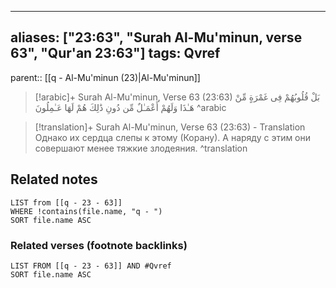 
---
aliases: ["23:63", "Surah Al-Mu'minun, verse 63", "Qur'an 23:63"]
tags: Qvref
---

parent:: [[q - Al-Mu'minun (23)|Al-Mu'minun]]

> [!arabic]+ Surah Al-Mu'minun, Verse 63 (23:63)
> <span class="quran-arabic">بَلْ قُلُوبُهُمْ فِى غَمْرَةٍ مِّنْ هَـٰذَا وَلَهُمْ أَعْمَـٰلٌ مِّن دُونِ ذَٰلِكَ هُمْ لَهَا عَـٰمِلُونَ</span>
^arabic

> [!translation]+ Surah Al-Mu'minun, Verse 63 (23:63) - Translation
> Однако их сердца слепы к этому (Корану). А наряду с этим они совершают менее тяжкие злодеяния.
^translation



## Related notes
```dataview
LIST from [[q - 23 - 63]]
WHERE !contains(file.name, "q - ")
SORT file.name ASC
```

### Related verses (footnote backlinks)
```dataview
LIST FROM [[q - 23 - 63]] AND #Qvref
SORT file.name ASC
```

